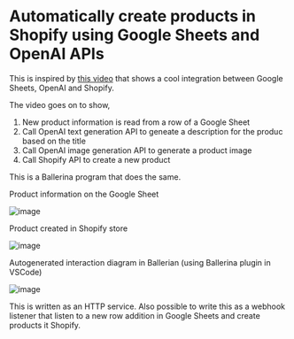 # Automatically create products in Shopify using Google Sheets and OpenAI APIs

This is inspired by [this video](https://www.youtube.com/shorts/IPu4OAIA69g) that shows a cool integration between Google Sheets, OpenAI and Shopify.

The video goes on to show,
1. New product information is read from a row of a Google Sheet
2. Call OpenAI text generation API to geneate a description for the produc based on the title
3. Call OpenAI image generation API to generate a product image
4. Call Shopify API to create a new product

This is a Ballerina program that does the same.

Product information on the Google Sheet

![image](https://user-images.githubusercontent.com/57770159/221789977-eca82ba3-491d-4ca5-9401-938c8affd68b.png)

Product created in Shopify store

![image](https://user-images.githubusercontent.com/57770159/221789693-8afb5be2-ffe7-4d53-9b09-069372c4fb00.png)

Autogenerated interaction diagram in Ballerian (using Ballerina plugin in VSCode)

![image](https://user-images.githubusercontent.com/57770159/221790611-91d6e9d8-97be-4185-befe-eb638a271ef2.png)

This is written as an HTTP service. Also possible to write this as a webhook listener that  listen to a new row addition in Google Sheets and create products it Shopify.
